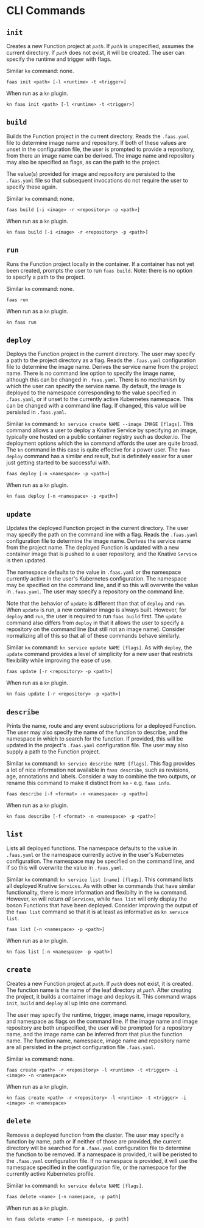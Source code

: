# CLI Commands

## `init`

Creates a new Function project at _`path`_. If _`path`_ is unspecified, assumes the current directory. If _`path`_ does not exist, it will be created. The user can specify the runtime and trigger with flags.

Similar `kn` command: none.

```console
faas init <path> [-l <runtime> -t <trigger>]
```

When run as a `kn` plugin.

```console
kn faas init <path> [-l <runtime> -t <trigger>]
```

## `build`

Builds the Function project in the current directory. Reads the `.faas.yaml` file to determine image name and repository. If both of these values are unset in the configuration file, the user is prompted to provide a repository, from there an image name can be derived. The image name and repository may also be specified as flags, as can the path to the project.

The value(s) provided for image and repository are persisted to the `.faas.yaml` file so that subsequent invocations do not require the user to specify these again.

Similar `kn` command: none.

```console
faas build [-i <image> -r <repository> -p <path>]
```

When run as a `kn` plugin.

```console
kn faas build [-i <image> -r <repository> -p <path>]
```

## `run`

Runs the Function project locally in the container. If a container has not yet been created, prompts the user to run `faas build`. Note: there is no option to specify a path to the project.

Similar `kn` command: none.

```console
faas run
```

When run as a `kn` plugin.

```console
kn faas run
```

## `deploy`

Deploys the Function project in the current directory. The user may specify a path to the project directory as a flag. Reads the `.faas.yaml` configuration file to determine the image name. Derives the service name from the project name. There is no command line option to specify the image name, although this can be changed in `.faas.yaml`. There is no mechanism by which the user can specify the service name. By default, the image is deployed to the namespace corresponding to the value specified in `.faas.yaml`, or if unset to the currently active Kubernetes namespace. This can be changed with a command line flag. If changed, this value will be persisted in `.faas.yaml`.

Similar `kn` command: `kn service create NAME --image IMAGE [flags]`. This command allows a user to deploy a Knative Service by specifying an image, typically one hosted on a public container registry such as docker.io. The deployment options which the `kn` command affords the user are quite broad. The `kn` command in this case is quite effective for a power user. The `faas deploy` command has a similar end result, but is definitely easier for a user just getting started to be successful with.

```console
faas deploy [-n <namespace> -p <path>]
```

When run as a `kn` plugin.

```console
kn faas deploy [-n <namespace> -p <path>]
```

## `update`

Updates the deployed Function project in the current directory. The user may specify the path on the command line with a flag. Reads the `.faas.yaml` configuration file to determine the image name. Derives the service name from the project name. The deployed Function is updated with a new container image that is pushed to a user repository, and the Knative `Service` is then updated.

The namespace defaults to the value in `.faas.yaml` or the namespace currently active in the user's Kubernetes configuration. The namespace may be specified on the command line, and if so this will overwrite the value in `.faas.yaml`. The user may specify a repository on the command line.

Note that the behavior of `update` is different than that of `deploy` and `run`.  When `update` is run, a new container image is always built. However, for `deploy` and `run`, the user is required to run `faas build` first. The `update` command also differs from `deploy` in that it allows the user to specify a repository on the command line (but still not an image name). Consider normalizing all of this so that all of these commands behave similarly.

Similar `kn` command: `kn service update NAME [flags]`. As with `deploy`, the `update` command provides a level of simplicity for a new user that restricts flexibility while improving the ease of use.

```console
faas update [-r <repository> -p <path>]
```

When run as a `kn` plugin.

```console
kn faas update [-r <repository> -p <path>]
```

## `describe`

Prints the name, route and any event subscriptions for a deployed Function. The user may also specify the name of the function to describe, and the namespace in which to search for the function. If provided, this will be updated in the project's `.faas.yaml` configuration file. The user may also supply a path to the Function project.

Similar `kn` command: `kn service describe NAME [flags]`. This flag provides a lot of nice information not available in `faas describe`, such as revisions, age, annotations and labels. Consider a way to combine the two outputs, or rename this command to make it distinct from `kn` - e.g. `faas info`.

```console
faas describe [-f <format> -n <namespace> -p <path>]
```

When run as a `kn` plugin.

```console
kn faas describe [-f <format> -n <namespace> -p <path>]
```

## `list`

Lists all deployed functions. The namespace defaults to the value in `.faas.yaml` or the namespace currently active in the user's Kubernetes configuration. The namespace may be specified on the command line, and if so this will overwrite the value in `.faas.yaml`.

Similar `kn` command: `kn service list [name] [flags]`. This command lists all deployed Knative `Services`. As with other `kn` commands that have similar functionality, there is more information and flexibilty in the `kn` command. However, `kn` will return _all_ `Services`, while `faas list` will only display the boson Functions that have been deployed. Consider improving the output of the `faas list` command so that it is at least as informative as `kn service list`.

```console
faas list [-n <namespace> -p <path>]
```

When run as a `kn` plugin.

```console
kn faas list [-n <namespace> -p <path>]
```

## `create`

Creates a new Function project at _`path`_. If _`path`_ does not exist, it is created. The function name is the name of the leaf directory at _`path`_. After creating the project, it builds a container image and deploys it. This command wraps `init`, `build` and `deploy` all up into one command.

The user may specify the runtime, trigger, image name, image repository, and namespace as flags on the command line. If the image name and image repository are both unspecified, the user will be prompted for a repository name, and the image name can be inferred from that plus the function name. The function name, namespace, image name and repository name are all persisted in the project configuration file `.faas.yaml`.

Similar `kn` command: none.

```console
faas create <path> -r <repository> -l <runtime> -t <trigger> -i <image> -n <namespace>
```

When run as a `kn` plugin.

```console
kn faas create <path> -r <repository> -l <runtime> -t <trigger> -i <image> -n <namespace>
```

## `delete`

Removes a deployed function from the cluster. The user may specify a function by name, path or if neither of those are provided, the current directory will be searched for a `.faas.yaml` configuration file to determine the function to be removed. If a namespace is provided, it will be peristed to the `.faas.yaml` configuration file. If no namespace is provided, it will use the namespace specified in the configuration file, or the namespace for the currently active Kubernetes profile.

Similar `kn` command: `kn service delete NAME [flags]`.

```console
faas delete <name> [-n namespace, -p path]
```

When run as a `kn` plugin.

```console
kn faas delete <name> [-n namespace, -p path]
```
